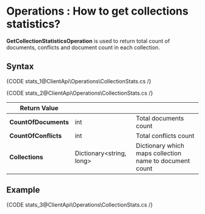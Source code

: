 ﻿# Operations : How to get collections statistics?

**GetCollectionStatisticsOperation** is used to return total count of documents, conflicts and document count in each collection.

## Syntax

{CODE stats_1@ClientApi\Operations\CollectionStats.cs /}

{CODE stats_2@ClientApi\Operations\CollectionStats.cs /}

| Return Value | | |
| ------------- | ----- | ---- |
| **CountOfDocuments** | int | Total documents count |
| **CountOfConflicts** | int | Total conflicts count |
| **Collections** | Dictionary&lt;string, long&gt; | Dictionary which maps collection name to document count |

## Example

{CODE stats_3@ClientApi\Operations\CollectionStats.cs /}
